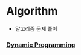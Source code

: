 # Algorithm
- 알고리즘 문제 풀이

### [Dynamic Programming](https://github.com/htts1049/Algorithm/Dynamic__Programming)